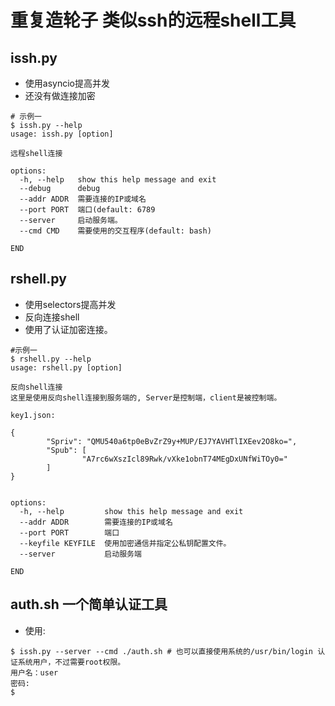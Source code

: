 # 重复造轮子 类似ssh的远程shell工具

## issh.py

- 使用asyncio提高并发
- 还没有做连接加密

```shell
# 示例一
$ issh.py --help
usage: issh.py [option]

远程shell连接

options:
  -h, --help   show this help message and exit
  --debug      debug
  --addr ADDR  需要连接的IP或域名
  --port PORT  端口(default: 6789
  --server     启动服务端。
  --cmd CMD    需要使用的交互程序(default: bash)

END

```


## rshell.py

- 使用selectors提高并发
- 反向连接shell
- 使用了认证加密连接。

```shell
#示例一
$ rshell.py --help
usage: rshell.py [option]

反向shell连接
这里是使用反向shell连接到服务端的, Server是控制端，client是被控制端。

key1.json:

{
        "Spriv": "QMU540a6tp0eBvZrZ9y+MUP/EJ7YAVHTlIXEev2O8ko=",
        "Spub": [
                "A7rc6wXszIcl89Rwk/vXke1obnT74MEgDxUNfWiTOy0="
        ]
}
        

options:
  -h, --help         show this help message and exit
  --addr ADDR        需要连接的IP或域名
  --port PORT        端口
  --keyfile KEYFILE  使用加密通信并指定公私钥配置文件。
  --server           启动服务端

END

```


## auth.sh 一个简单认证工具

- 使用:

```shell
$ issh.py --server --cmd ./auth.sh # 也可以直接使用系统的/usr/bin/login 认证系统用户，不过需要root权限。
用户名：user
密码: 
$
```
